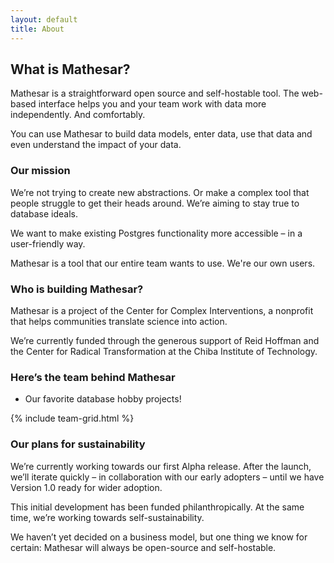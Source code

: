 ```yaml
---
layout: default
title: About
---
```


## What is Mathesar?

Mathesar is a straightforward open source and self-hostable tool. 
The web-based interface helps you and your team work with data more independently. And comfortably.

You can use Mathesar to build data models, enter data, use that data and even understand the impact of your data.

### Our mission

We’re not trying to create new abstractions. Or make a complex tool that people struggle to get their heads around. We’re aiming to stay true to database ideals.

We want to make existing Postgres functionality more accessible – in a user-friendly way.

Mathesar is a tool that our entire team wants to use. We're our own users.

### Who is building Mathesar?

Mathesar is a project of the Center for Complex Interventions, a nonprofit that helps communities translate science into action.

We’re currently funded through the generous support of Reid Hoffman and the Center for Radical Transformation at the Chiba Institute of Technology.

### Here’s the team behind Mathesar

+ Our favorite database hobby projects!

{% include team-grid.html %}

### Our plans for sustainability

We’re currently working towards our first Alpha release. After the launch, we’ll iterate quickly – in collaboration with our early adopters – until we have Version 1.0 ready for wider adoption.

This initial development has been funded philanthropically. At the same time, we’re working towards self-sustainability.

We haven’t yet decided on a business model, but one thing we know for certain: Mathesar will always be open-source and self-hostable.